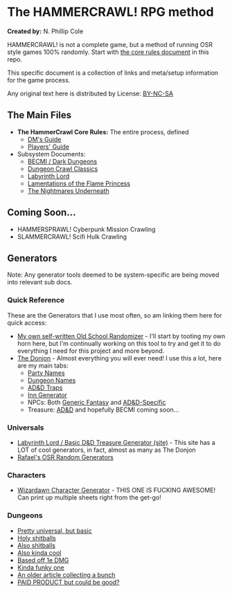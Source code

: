 # The HAMMERCRAWL! RPG method  

**Created by:** N. Phillip Cole

HAMMERCRAWL! is not a complete game, but a method of running OSR style games 100% randomly. Start with [the core rules document](./Core_Rules.md) in this repo.

This specific document is a collection of links and meta/setup information for the game process.

Any original text here is distributed by License: [BY-NC-SA](https://creativecommons.org/licenses/by-nc-sa/4.0/)

## The Main Files

* **The HammerCrawl Core Rules:** The entire process, defined
	- [DM's Guide](./hc_core_dm.md)
	- [Players' Guide](./hc_core_player.md)
* Subsystem Documents:
	- [BECMI / Dark Dungeons](./hc_becmi.md)
	- [Dungeon Crawl Classics](./hc_dcc.md)
	- [Labyrinth Lord](./hc_lablord.md)
	- [Lamentations of the Flame Princess](./hc_lotfp.md)
	- [The Nightmares Underneath](./hc_tnu.md)


## Coming Soon...

* HAMMERSPRAWL! Cyberpunk Mission Crawling
* SLAMMERCRAWL! Scifi Hulk Crawling

## Generators

Note: Any generator tools deemed to be system-specific are being moved into relevant sub docs.

### Quick Reference

These are the Generators that I use most often, so am linking them here for quick access:

* [My own self-written Old School Randomizer](https://github.com/nonplayer/OldSchoolCharGen) - I'll start by tooting my own horn here, but I'm continually working on this tool to try and get it to do everything I need for this project and more beyond.
* [The Donjon](https://donjon.bin.sh/) - Almost everything you will ever need! I use this a lot, here are my main tabs:
	- [Party Names](http://donjon.bin.sh/fantasy/name/#type=setting;setting=Party)
	- [Dungeon Names](http://donjon.bin.sh/fantasy/name/#type=setting;setting=Dungeon)
	- [AD&D Traps](http://donjon.bin.sh/adnd/random/#type=trap;level=Level%20I)
	- [Inn Generator](http://donjon.bin.sh/fantasy/inn/)
	- NPCs: Both [Generic Fantasy](http://donjon.bin.sh/fantasy/random/#type=npc) and [AD&D-Specific](http://donjon.bin.sh/adnd/random/#type=npc)
	- Treasure: [AD&D](http://donjon.bin.sh/adnd/treasure/) and hopefully BECMI coming soon...


### Universals

* [Labyrinth Lord / Basic D&D Treasure Generator (site)](http://www.mithrilandmages.com/utilities//LLTreasure.php) - This site has a LOT of cool generators, in fact, almost as many as The Donjon
* [Rafael's OSR Random Generators](http://www.rafaelchandler.com/osr.html)

### Characters

* [Wizardawn Character Generator](http://wizardawn.and-mag.com/tool_bxadvg.php) - THIS ONE IS FUCKING AWESOME! Can print up multiple sheets right from the get-go!


### Dungeons

* [Pretty universal, but basic](http://www.gozzys.com/dungeon-maps)
* [Holy shitballs](https://donjon.bin.sh/adnd/dungeon/)
* [Also shitballs](https://donjon.bin.sh/fantasy/dungeon/)
* [Also kinda cool](http://rpg20.com/dungeonGen.php)
* [Based off 1e DMG](http://www.dizzydragon.net/adventuregenerator/gen)
* [Kinda funky one](http://www.apolitical.info/webgame/dungeon/index2?mode=2)
* [An older article collecting a bunch](http://inkwellideas.com/advice/random-dungeon-generators-reviewed/)
* [PAID PRODUCT but could be good?](http://www.mapmage.com/mapmage.html)

